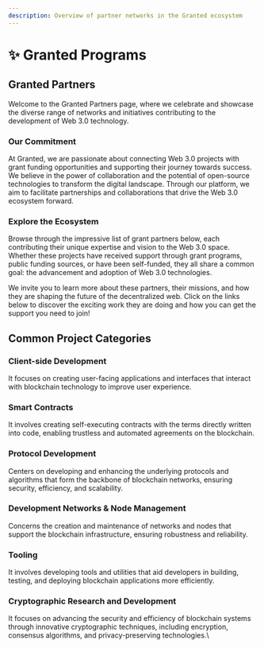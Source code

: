 ```yaml
---
description: Overview of partner networks in the Granted ecosystem
---
```


# ✨ Granted Programs

## Granted Partners

Welcome to the Granted Partners page, where we celebrate and showcase the diverse range of networks and initiatives contributing to the development of Web 3.0 technology.&#x20;

### Our Commitment

At Granted, we are passionate about connecting Web 3.0 projects with grant funding opportunities and supporting their journey towards success. We believe in the power of collaboration and the potential of open-source technologies to transform the digital landscape. Through our platform, we aim to facilitate partnerships and collaborations that drive the Web 3.0 ecosystem forward.

### Explore the Ecosystem

Browse through the impressive list of grant partners below, each contributing their unique expertise and vision to the Web 3.0 space. Whether these projects have received support through grant programs, public funding sources, or have been self-funded, they all share a common goal: the advancement and adoption of Web 3.0 technologies.

We invite you to learn more about these partners, their missions, and how they are shaping the future of the decentralized web. Click on the links below to discover the exciting work they are doing and how you can get the support you need to join!

## Common **Project Categories**

### **Client-side Development**

It focuses on creating user-facing applications and interfaces that interact with blockchain technology to improve user experience.

### **Smart Contracts**

It involves creating self-executing contracts with the terms directly written into code, enabling trustless and automated agreements on the blockchain.

### **Protocol Development**

Centers on developing and enhancing the underlying protocols and algorithms that form the backbone of blockchain networks, ensuring security, efficiency, and scalability.

### **Development Networks & Node Management**

Concerns the creation and maintenance of networks and nodes that support the blockchain infrastructure, ensuring robustness and reliability.

### **Tooling**

It involves developing tools and utilities that aid developers in building, testing, and deploying blockchain applications more efficiently.

### **Cryptographic Research and Development**

It focuses on advancing the security and efficiency of blockchain systems through innovative cryptographic techniques, including encryption, consensus algorithms, and privacy-preserving technologies.\
